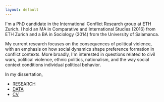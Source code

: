 ```yaml
---
layout: default
---
```


I'm a PhD candidate in the International Conflict Research group at ETH Zurich. I hold an MA in Comparative and International Studies (2016) from ETH Zurich and a BA in Sociology (2014) from the University of Salamanca.

My current research focuses on the consequences of political violence, with an emphasis on how social dynamics shape preference formation in conflict contexts. More broadly, I'm interested in questions related to civil wars, political violence, ethnic politics, nationalism, and the way social context conditions individual political behavior.

In my dissertation,




* [RESEARCH](./research.html)
* [DATA](./data.html)
* [CV](./files/cv.pdf)
